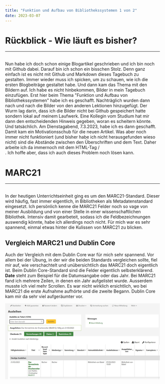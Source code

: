 ```yaml
---
title: "Funktion und Aufbau von Bibliothekssystemen 1 von 2"
date: 2023-03-07
---
```

# Rückblick - Wie läuft es bisher?
---
<br>
Nun habe ich doch schon einige Blogartikel geschrieben und ich bin noch mit Github dabei. Darauf bin ich schon ein bisschen Stolz. Denn ganz einfach ist es nicht
mit Github und Markdown dieses Tagebuch zu gestalten. Immer wieder muss ich spicken, um zu schauen, wie ich die ersten Blogbeiträge gestaltet habe. Und dann kam das
Thema mit den Bildern auf. Ich habe es nicht hinbekommen, Bilder in mein Tagebuch einzufügen. Erst hier beim Thema "Funktion und Aufbau von Bibliothekssystemen" habe 
ich es geschafft. Nachträglich wurden dann nach und nach die Bilder von den anderen Lektionen hinzugefügt.
Der Wurm lag darin, dass ich die Bilder nicht bei Github gespeichert hatte sondern lokal auf meinem Laufwerk. Eine Kollegin vom Studium hat mir dann den 
entscheidenden Hinweis gegeben, woran es scheitern könnte. Und tatsächlich. Am Dienstagabend, 7.3.2023, habe ich es dann geschafft. Damit kam ein Motivationsschub für
die neuen Artikel.
Was aber noch immer nicht funktioniert (und bisher habe ich nicht herausgefunden wieso nicht) sind die Abstände zwischen den Überschriften und dem Text. Daher arbeite
ich da immernoch mit dem HTML-Tag /<br>. Ich hoffe aber, dass ich auch dieses Problem noch lösen kann.
<br>

# MARC21
---
<br>
In der heutigen Unterrichtseinheit ging es um den MARC21-Standard. Dieser wird häufig, fast immer eigentlich, in Bibliotheken als Metadatenstandard eingesetzt. Ich 
persönlich kenne die MARC21 Felder noch so vage von meiner Ausbildung und von einer Stelle in einer wissenschaftlichen Bibliothek. Intensiv damit gearbeteit, sodass ich
die Feldbezeichnungen auswendig könnte, habe ich allerdings noch nicht. 
Für mich war es sehr spannend, einmal etwas hinter die Kulissen von MARC21 zu blicken. 

## Vergleich MARC21 und Dublin Core  

Auch der Vergleich mit dem Dublin Core war für mich sehr spannend. Vor allem 
bei der Übung, in der wir die beiden Standards vergleichen sollte, fiel mir auf, wie verschachtelt und unübersichtlich das MARC21 doch eigentlich ist. 
Beim Dublin Core-Standard sind die Felder eigentlich selbsterklärend. **Date** steht zum Beispiel für die Datumsangabe oder das Jahr. Bei MARC21 fand 
ich mehrere Zeilen, in denen ein Jahr aufgelistet wurde. Ausserdem musste ich viel mehr Scrollen. Es war nicht wirklich ersichtlich, wo bei MARC21 die erste 
Aufnahme aufhörte und die zweite Begann. Dublin Core kam mir da sehr viel aufgeräumter vor.



![Test](https://github.com/tanyaZoller/Lerntagebuch-BAIN/blob/master/_img/Konto.jpg?raw=true1])
